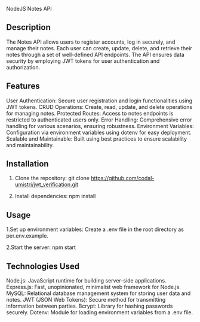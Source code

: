 NodeJS Notes API

## Description

The Notes API allows users to register accounts, log in securely, and manage their notes. Each user can create, update, delete, and retrieve their notes through a set of well-defined API endpoints. The API ensures data security by employing JWT tokens for user authentication and authorization.


##  Features

User Authentication: Secure user registration and login functionalities using JWT tokens.
CRUD Operations: Create, read, update, and delete operations for managing notes.
Protected Routes: Access to notes endpoints is restricted to authenticated users only.
Error Handling: Comprehensive error handling for various scenarios, ensuring robustness.
Environment Variables: Configuration via environment variables using dotenv for easy deployment.
Scalable and Maintainable: Built using best practices to ensure scalability and maintainability.


## Installation

1. Clone the repository: 
   git clone https://github.com/codal-umistri/jwt_verification.git

2. Install dependencies:
   npm install


## Usage

1.Set up environment variables:
Create a .env file in the root directory as per.env.example.

2.Start the server:
npm start

## Technologies Used
Node.js: JavaScript runtime for building server-side applications.
Express.js: Fast, unopinionated, minimalist web framework for Node.js.
MySQL: Relational database management system for storing user data and notes.
JWT (JSON Web Tokens): Secure method for transmitting information between parties.
Bcrypt: Library for hashing passwords securely.
Dotenv: Module for loading environment variables from a .env file.
